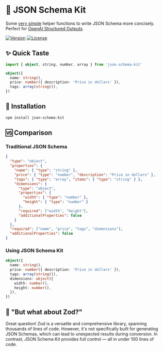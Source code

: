 # 🧰 JSON Schema Kit

Some [very simple](https://github.com/nexxtmove/json-schema-kit/blob/main/index.ts) helper functions to write JSON Schema more concisely.
Perfect for [OpenAI Structured Outputs](https://platform.openai.com/docs/guides/structured-outputs).

<a href="https://www.npmjs.com/package/json-schema-kit" target="_blank"><img src="https://img.shields.io/npm/v/json-schema-kit?style=flat-square&color=green" alt="Version"></a>
<a href="https://www.npmjs.com/package/json-schema-kit" target="_blank"><img src="https://img.shields.io/npm/l/json-schema-kit?style=flat-square&color=green" alt="License"></a>

## ✨ Quick Taste

```ts
import { object, string, number, array } from 'json-schema-kit'

object({
  name: string(),
  price: number({ description: 'Price in dollars' }),
  tags: array(string()),
})
```

## 🚀 Installation

```bash
npm install json-schema-kit
```

## 🆚 Comparison

### Traditional JSON Schema

```json
{
  "type": "object",
  "properties": {
    "name": { "type": "string" },
    "price": { "type": "number", "description": "Price in dollars" },
    "tags": { "type": "array", "items": { "type": "string" } },
    "dimensions": {
      "type": "object",
      "properties": {
        "width": { "type": "number" },
        "height": { "type": "number" }
      },
      "required": ["width", "height"],
      "additionalProperties": false
    }
  },
  "required": ["name", "price", "tags", "dimensions"],
  "additionalProperties": false
}
```

### Using JSON Schema Kit

```ts
object({
  name: string(),
  price: number({ description: 'Price in dollars' }),
  tags: array(string()),
  dimensions: object({
    width: number(),
    height: number(),
  }),
})
```

## 🤔 "But what about Zod?"

Great question! Zod is a versatile and comprehensive library, spanning thousands of lines of code. However, it's not specifically built for generating JSON Schemas, which can lead to unexpected results during conversion. In contrast, JSON Schema Kit provides full control — all in under 100 lines of code.

